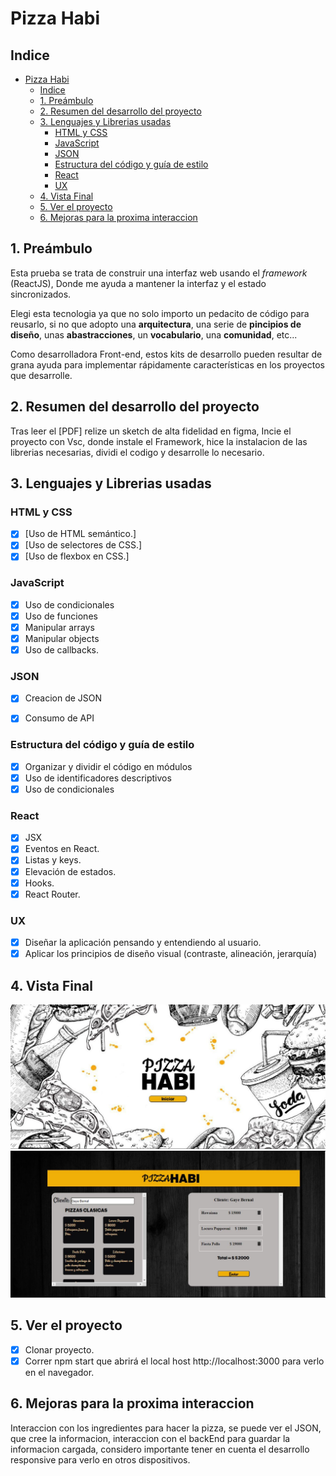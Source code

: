 # Pizza Habi

## Indice

- [Pizza Habi](#pizza-habi)
  - [Indice](#indice)
  - [1. Preámbulo](#1-preámbulo)
  - [2. Resumen del desarrollo del proyecto](#2-resumen-del-desarrollo-del-proyecto)
  - [3. Lenguajes y Librerias usadas](#3-lenguajes-y-librerias-usadas)
    - [HTML y CSS](#html-y-css)
    - [JavaScript](#javascript)
    - [JSON](#json)
    - [Estructura del código y guía de estilo](#estructura-del-código-y-guía-de-estilo)
    - [React](#react)
    - [UX](#ux)
  - [4. Vista Final](#4-vista-final)
  - [5. Ver el proyecto](#5-ver-el-proyecto)
  - [6. Mejoras para la proxima interaccion](#6-mejoras-para-la-proxima-interaccion)


## 1. Preámbulo

Esta prueba se trata de construir una interfaz web usando el *framework* (ReactJS), Donde me ayuda a mantener la interfaz y el estado sincronizados.

Elegi esta tecnologia ya que no solo importo un pedacito de código para reusarlo, si no que adopto una **arquitectura**, una serie de **pincipios de diseño**, unas **abastracciones**, un **vocabulario**, una **comunidad**, etc...

Como desarrolladora Front-end, estos kits de desarrollo pueden resultar de grana ayuda para implementar rápidamente características en los proyectos que desarrolle.

## 2. Resumen del desarrollo del proyecto

Tras leer el [PDF] relize un sketch de alta fidelidad en figma, Incie el proyecto con Vsc, donde instale el Framework, hice la instalacion de las librerias necesarias, dividi el codigo y desarrolle lo necesario.

## 3. Lenguajes y Librerias usadas

  ### HTML y CSS

* [X] [Uso de HTML semántico.]
* [X] [Uso de selectores de CSS.]
* [X] [Uso de flexbox en CSS.]
  
### JavaScript

  * [X] Uso de condicionales
  * [X] Uso de funciones
  * [X] Manipular arrays
  * [X] Manipular objects
  * [X] Uso de callbacks.

### JSON

  * [X] Creacion de JSON
  * [X] Consumo de API


  ### Estructura del código y guía de estilo

   * [X] Organizar y dividir el código en módulos
   * [X] Uso de identificadores descriptivos
   * [X] Uso de condicionales

   ### React

   * [X] JSX
   * [X] Eventos en React.
   * [X] Listas y keys.
   * [X] Elevación de estados.
   * [X] Hooks.
   * [X] React Router.

  ### UX

   * [X] Diseñar la aplicación pensando y entendiendo al usuario.
   * [X] Aplicar los principios de diseño visual (contraste, alineación, jerarquía)

## 4. Vista Final

![Vista 1](./Imagenes/../public/Imagenes/Vista1.jpg)
![Vista 2](./Imagenes/../public/Imagenes/Vista.png)


## 5. Ver el proyecto

  * [X] Clonar proyecto.
  * [X] Correr npm start que abrirá el local host http://localhost:3000 para verlo en el navegador.

## 6. Mejoras para la proxima interaccion

Interaccion con los ingredientes para hacer la pizza, se puede ver el JSON, que cree la informacion, interaccion con el backEnd para guardar la informacion cargada, considero importante tener en cuenta el desarrollo responsive para verlo en otros dispositivos.





